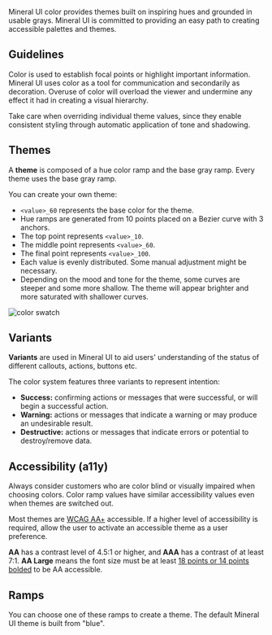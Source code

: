 Mineral UI color provides themes built on inspiring hues and grounded in usable grays.
Mineral UI is committed to providing an easy path to creating accessible palettes and themes.

## Guidelines

Color is used to establish focal points or highlight important information.
Mineral UI uses color as a tool for communication and secondarily as decoration.
Overuse of color will overload the viewer and undermine any effect it had in creating a visual hierarchy.

Take care when overriding individual theme values, since they enable consistent styling through automatic application of tone and shadowing.

## Themes

A **theme** is composed of a hue color ramp and the base gray ramp. Every theme uses the base gray ramp.

You can create your own theme:
  - `<value>_60` represents the base color for the theme.
  - Hue ramps are generated from 10 points placed on a Bezier curve with 3 anchors.
  - The top point represents `<value>_10`.
  - The middle point represents `<value>_60`.
  - The final point represents `<value>_100`.
  - Each value is evenly distributed. Some manual adjustment might be necessary.
  - Depending on the mood and tone for the theme, some curves are steeper and some more shallow. The theme will appear brighter and more saturated with shallower curves.

![color swatch](/images/color-swatch.png)

## Variants

**Variants** are used in Mineral UI to aid users' understanding of the status of different callouts, actions, buttons etc.

The color system features three variants to represent intention:
- **Success:** confirming actions or messages that were successful, or will begin a successful action.
- **Warning:** actions or messages that indicate a warning or may produce an undesirable result.
- **Destructive:** actions or messages that indicate errors or potential to destroy/remove data.

<Variants />

## Accessibility (a11y)

Always consider customers who are color blind or visually impaired when choosing colors.
Color ramp values have similar accessibility values even when themes are switched out.

Most themes are [WCAG AA+](https://www.w3.org/TR/WCAG20/) accessible. If a higher level of accessibility is required, allow the user to activate an accessible theme as a user preference.

**AA** has a contrast level of 4.5:1 or higher, and **AAA** has a contrast of at least 7:1.
**AA Large** means the font size must be at least [18 points or 14 points bolded](https://developer.paciellogroup.com/blog/2012/05/whats-large-text-in-wcag-2-0-parlance/) to be AA accessible.

## Ramps

You can choose one of these ramps to create a theme.
The default Mineral UI theme is built from "blue".
